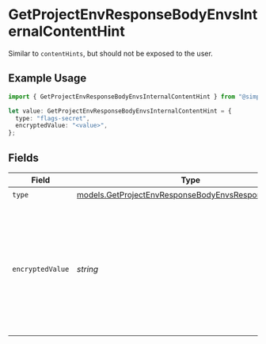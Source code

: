 # GetProjectEnvResponseBodyEnvsInternalContentHint

Similar to `contentHints`, but should not be exposed to the user.

## Example Usage

```typescript
import { GetProjectEnvResponseBodyEnvsInternalContentHint } from "@simplesagar/vercel/models/getprojectenvop.js";

let value: GetProjectEnvResponseBodyEnvsInternalContentHint = {
  type: "flags-secret",
  encryptedValue: "<value>",
};
```

## Fields

| Field                                                                                                                        | Type                                                                                                                         | Required                                                                                                                     | Description                                                                                                                  |
| ---------------------------------------------------------------------------------------------------------------------------- | ---------------------------------------------------------------------------------------------------------------------------- | ---------------------------------------------------------------------------------------------------------------------------- | ---------------------------------------------------------------------------------------------------------------------------- |
| `type`                                                                                                                       | [models.GetProjectEnvResponseBodyEnvsResponse200Type](../models/getprojectenvresponsebodyenvsresponse200type.md)             | :heavy_check_mark:                                                                                                           | N/A                                                                                                                          |
| `encryptedValue`                                                                                                             | *string*                                                                                                                     | :heavy_check_mark:                                                                                                           | Contains the `value` of the env variable, encrypted with a special key to make decryption possible in the subscriber Lambda. |